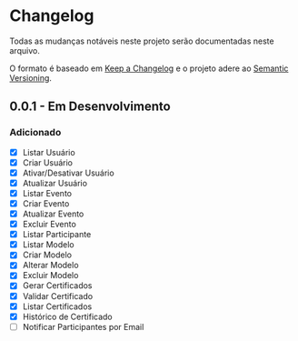 # Changelog
Todas as mudanças notáveis ​​neste projeto serão documentadas neste arquivo.

O formato é baseado em [Keep a Changelog](http://keepachangelog.com/en/1.0.0/)
e o projeto adere ao [Semantic Versioning](http://semver.org/spec/v2.0.0.html).

## 0.0.1 - Em Desenvolvimento
### Adicionado
- [x] Listar Usuário
- [x] Criar Usuário
- [x] Ativar/Desativar Usuário
- [x] Atualizar Usuário
- [x] Listar Evento
- [x] Criar Evento
- [x] Atualizar Evento
- [x] Excluir Evento
- [x] Listar Participante
- [x] Listar Modelo
- [x] Criar Modelo
- [x] Alterar Modelo
- [x] Excluir Modelo
- [x] Gerar Certificados
- [x] Validar Certificado
- [x] Listar Certificados
- [x] Histórico de Certificado
- [ ] Notificar Participantes por Email